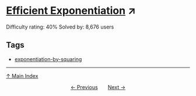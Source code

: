 # [Efficient Exponentiation](https://projecteuler.net/problem=122) ↗️

Difficulty rating: 40%
Solved by: 8,676 users
## Tags

- [exponentiation-by-squaring](../tags/exponentiation-by-squaring.md)



---

[↑ Main Index](../README.md)


<div align=center><a href='121.md'>← Previous</a> &nbsp;&nbsp; &nbsp;&nbsp;  <a href='123.md'>Next →</a></div>
